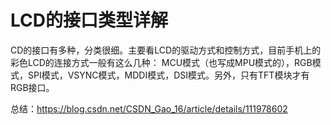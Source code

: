 # LCD的接口类型详解

CD的接口有多种，分类很细。主要看LCD的驱动方式和控制方式，目前手机上的彩色LCD的连接方式一般有这么几种：
MCU模式（也写成MPU模式的），RGB模式，SPI模式，VSYNC模式，MDDI模式，DSI模式。另外，只有TFT模块才有RGB接口。

总结：https://blog.csdn.net/CSDN_Gao_16/article/details/111978602


